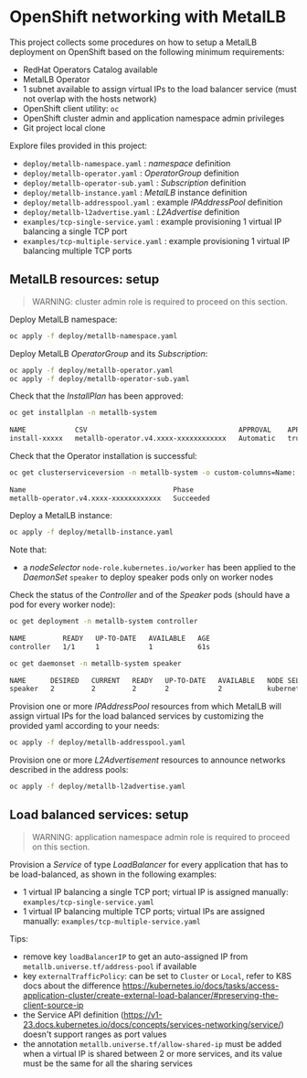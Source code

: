 # OpenShift networking with MetalLB

This project collects some procedures on how to setup a MetalLB deployment on OpenShift based on the following minimum requirements:

* RedHat Operators Catalog available
* MetalLB Operator
* 1 subnet available to assign virtual IPs to the load balancer service (must not overlap with the hosts network)
* OpenShift client utility: ```oc```
* OpenShift cluster admin and application namespace admin privileges
* Git project local clone

Explore files provided in this project:

* ```deploy/metallb-namespace.yaml``` : _namespace_ definition
* ```deploy/metallb-operator.yaml``` : _OperatorGroup_ definition
* ```deploy/metallb-operator-sub.yaml``` : _Subscription_ definition
* ```deploy/metallb-instance.yaml``` : _MetalLB_ instance definition
* ```deploy/metallb-addresspool.yaml``` : example _IPAddressPool_ definition
* ```deploy/metallb-l2advertise.yaml``` : _L2Advertise_ definition
* ```examples/tcp-single-service.yaml``` : example provisioning 1 virtual IP balancing a single TCP port
* ```examples/tcp-multiple-service.yaml``` : example provisioning 1 virtual IP balancing multiple TCP ports

## MetalLB resources: setup

> WARNING: cluster admin role is required to proceed on this section.

Deploy MetalLB namespace:

```bash
oc apply -f deploy/metallb-namespace.yaml
```

Deploy MetalLB _OperatorGroup_ and its _Subscription_:

```bash
oc apply -f deploy/metallb-operator.yaml
oc apply -f deploy/metallb-operator-sub.yaml
```

Check that the _InstallPlan_ has been approved:

```bash
oc get installplan -n metallb-system
 
NAME            CSV                                     APPROVAL    APPROVED
install-xxxxx   metallb-operator.v4.xxxx-xxxxxxxxxxxx   Automatic   true
```

Check that the Operator installation is successful:

```bash
oc get clusterserviceversion -n metallb-system -o custom-columns=Name:.metadata.name,Phase:.status.phase
 
Name                                    Phase
metallb-operator.v4.xxxx-xxxxxxxxxxxx   Succeeded
```

Deploy a MetalLB instance:

```bash
oc apply -f deploy/metallb-instance.yaml
```

Note that:

* a _nodeSelector_ ```node-role.kubernetes.io/worker``` has been applied to the _DaemonSet_ ```speaker``` to deploy speaker pods only on worker nodes

Check the status of the _Controller_ and of the _Speaker_ pods (should have a pod for every worker node):

```bash
oc get deployment -n metallb-system controller
 
NAME         READY   UP-TO-DATE   AVAILABLE   AGE
controller   1/1     1            1           61s
```

```bash
oc get daemonset -n metallb-system speaker
 
NAME      DESIRED   CURRENT   READY   UP-TO-DATE   AVAILABLE   NODE SELECTOR                                            AGE
speaker   2         2         2       2            2           kubernetes.io/os=linux,node-role.kubernetes.io/worker=   2m41s
```

Provision one or more _IPAddressPool_ resources from which MetalLB will assign virtual IPs for the load balanced services by customizing the provided yaml according to your needs:

```bash
oc apply -f deploy/metallb-addresspool.yaml
```

Provision one or more _L2Advertisement_ resources to announce networks described in the address pools:

```bash
oc apply -f deploy/metallb-l2advertise.yaml
```

## Load balanced services: setup

> WARNING: application namespace admin role is required to proceed on this section.

Provision a _Service_ of type _LoadBalancer_ for every application that has to be load-balanced, as shown in the following examples:

* 1 virtual IP balancing a single TCP port; virtual IP is assigned manually: ```examples/tcp-single-service.yaml```
* 1 virtual IP balancing multiple TCP ports; virtual IPs are assigned manually: ```examples/tcp-multiple-service.yaml```

Tips:

* remove key ```loadBalancerIP``` to get an auto-assigned IP from ```metallb.universe.tf/address-pool``` if available
* key ```externalTrafficPolicy```: can be set to ```Cluster``` or ```Local```, refer to K8S docs about the difference <https://kubernetes.io/docs/tasks/access-application-cluster/create-external-load-balancer/#preserving-the-client-source-ip>
* the Service API definition (<https://v1-23.docs.kubernetes.io/docs/concepts/services-networking/service/>) doesn't support ranges as port values 
* the annotation ```metallb.universe.tf/allow-shared-ip``` must be added when a virtual IP is shared between 2 or more services, and its value must be the same for all the sharing services
